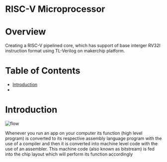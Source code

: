 # RISC-V Microprocessor 
# Overview
Creating a RISC-V pipelined core, which has support of base interger RV32I instruction format using TL-Verilog on makerchip platform.
# Table of Contents
- [Introduction](#introduction)
- 
# Introduction
![flow](https://user-images.githubusercontent.com/92947276/144841759-7f171938-2f64-4411-b059-5686dcbd872d.PNG)

Whenever you run an app on your computer its function (high level program) is converted to its respective assembly language program with the use of a compiler and then it is converted into machine level code with the use of an assembler.
This machine code (also known as bitstream) is fed into the chip layout which will perform its function accordingly 
